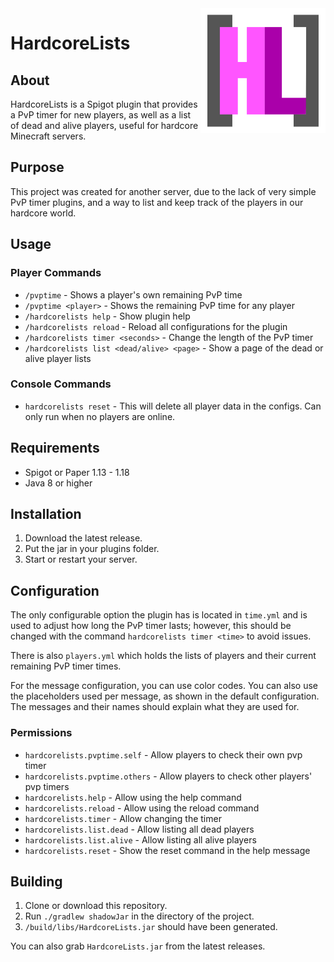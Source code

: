 <img src="img/Logo.svg" alt="Logo" title="Logo" align="right" width="200" height="200" />

# HardcoreLists

## About
HardcoreLists is a Spigot plugin that provides a PvP timer for new players, as well as a list of dead and alive players, useful for hardcore Minecraft servers.

## Purpose
This project was created for another server, due to the lack of very simple PvP timer plugins, and a way to list and keep track of the players in our hardcore world.

## Usage

### Player Commands
- `/pvptime` - Shows a player's own remaining PvP time 
- `/pvptime <player>` - Shows the remaining PvP time for any player
- `/hardcorelists help` - Show plugin help
- `/hardcorelists reload` - Reload all configurations for the plugin
- `/hardcorelists timer <seconds>` - Change the length of the PvP timer
- `/hardcorelists list <dead/alive> <page>` - Show a page of the dead or alive player lists

### Console Commands
- `hardcorelists reset` - This will delete all player data in the configs. Can only run when no players are online.

## Requirements
- Spigot or Paper 1.13 - 1.18
- Java 8 or higher

## Installation
1. Download the latest release.
2. Put the jar in your plugins folder.
3. Start or restart your server.

## Configuration
The only configurable option the plugin has is located in `time.yml` and is used to adjust how long the PvP timer lasts; however, this should be changed with the command `hardcorelists timer <time>` to avoid issues. 

There is also `players.yml` which holds the lists of players and their current remaining PvP timer times.

For the message configuration, you can use color codes. You can also use the placeholders used per message, as shown in the default configuration. The messages and their names should explain what they are used for.

### Permissions
- `hardcorelists.pvptime.self` - Allow players to check their own pvp timer
- `hardcorelists.pvptime.others` - Allow players to check other players' pvp timers
- `hardcorelists.help` - Allow using the help command
- `hardcorelists.reload` - Allow using the reload command
- `hardcorelists.timer` - Allow changing the timer
- `hardcorelists.list.dead` - Allow listing all dead players
- `hardcorelists.list.alive` - Allow listing all alive players
- `hardcorelists.reset` - Show the reset command in the help message

## Building
1. Clone or download this repository.
2. Run `./gradlew shadowJar` in the directory of the project.
3. `/build/libs/HardcoreLists.jar` should have been generated.

You can also grab `HardcoreLists.jar` from the latest releases.